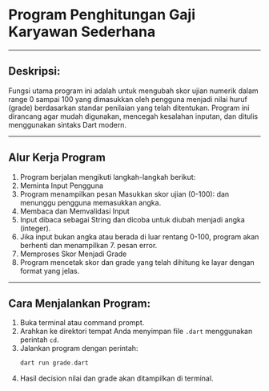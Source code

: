 # Program Penghitungan Gaji Karyawan Sederhana

---

## Deskripsi:
Fungsi utama program ini adalah untuk mengubah skor ujian numerik dalam range 0 sampai 100 yang dimasukkan oleh pengguna menjadi nilai huruf (grade) berdasarkan standar penilaian yang telah ditentukan.
Program ini dirancang agar mudah digunakan, mencegah kesalahan inputan, dan ditulis menggunakan sintaks Dart modern.

---

## Alur Kerja Program
1. Program berjalan mengikuti langkah-langkah berikut:
2. Meminta Input Pengguna
3. Program menampilkan pesan Masukkan skor ujian (0-100): dan menunggu pengguna memasukkan angka.
4. Membaca dan Memvalidasi Input
5. Input dibaca sebagai String dan dicoba untuk diubah menjadi angka (integer).
6. Jika input bukan angka atau berada di luar rentang 0-100, program akan berhenti dan menampilkan 7. pesan error.
8. Memproses Skor Menjadi Grade
9. Program mencetak skor dan grade yang telah dihitung ke layar dengan format yang jelas.

---

## Cara Menjalankan Program:
1. Buka terminal atau command prompt.
2. Arahkan ke direktori tempat Anda menyimpan file `.dart` menggunakan perintah `cd`.
3. Jalankan program dengan perintah:
   ```dart
   dart run grade.dart
   ```
4. Hasil decision nilai dan grade akan ditampilkan di terminal.
